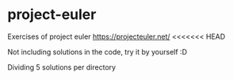 # project-euler
Exercises of project euler https://projecteuler.net/
<<<<<<< HEAD

Not including solutions in the code, try it by yourself :D

Dividing 5 solutions per directory
